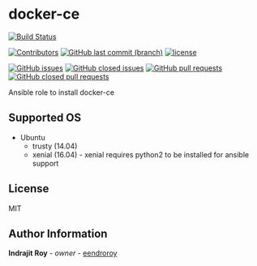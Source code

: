 docker-ce
=========

[![Build Status](https://travis-ci.org/eendroroy/ansible-role-docker-ce.svg?branch=master)](https://travis-ci.org/eendroroy/ansible-role-docker-ce)

[![Contributors](https://img.shields.io/github/contributors/eendroroy/ansible-role-docker-ce.svg)](https://github.com/eendroroy/ansible-role-docker-ce/graphs/contributors)
[![GitHub last commit (branch)](https://img.shields.io/github/last-commit/eendroroy/ansible-role-docker-ce/master.svg)](https://github.com/eendroroy/ansible-role-docker-ce)
[![license](https://img.shields.io/github/license/eendroroy/ansible-role-docker-ce.svg)](https://github.com/eendroroy/ansible-role-docker-ce/blob/master/LICENSE)

[![GitHub issues](https://img.shields.io/github/issues/eendroroy/ansible-role-docker-ce.svg)](https://github.com/eendroroy/ansible-role-docker-ce/issues)
[![GitHub closed issues](https://img.shields.io/github/issues-closed/eendroroy/ansible-role-docker-ce.svg)](https://github.com/eendroroy/ansible-role-docker-ce/issues?q=is%3Aissue+is%3Aclosed)
[![GitHub pull requests](https://img.shields.io/github/issues-pr/eendroroy/ansible-role-docker-ce.svg)](https://github.com/eendroroy/ansible-role-docker-ce/pulls)
[![GitHub closed pull requests](https://img.shields.io/github/issues-pr-closed/eendroroy/ansible-role-docker-ce.svg)](https://github.com/eendroroy/ansible-role-docker-ce/pulls?q=is%3Apr+is%3Aclosed)

Ansible role to install docker-ce

Supported OS
------------

- Ubuntu
    - trusty  (14.04)
    - xenial  (16.04) - xenial requires python2 to be installed for ansible support


License
-------

MIT

Author Information
------------------

**Indrajit Roy** - *owner* - [eendroroy](https://github.com/eendroroy)

